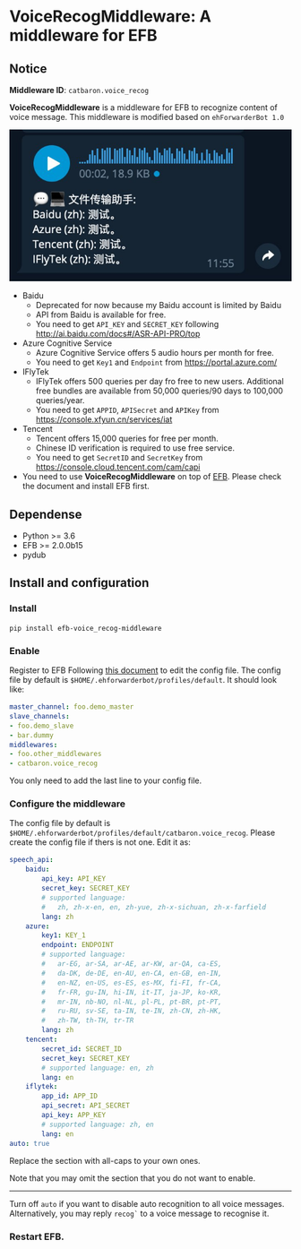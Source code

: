 # VoiceRecogMiddleware: A middleware for EFB 

## Notice

**Middleware ID**: `catbaron.voice_recog`

**VoiceRecogMiddleware** is a middleware for EFB to recognize content of voice message.
This middleware is modified based on `ehForwarderBot 1.0`

![example](./example.jpg)

- Baidu
    - Deprecated for now because my Baidu account is limited by Baidu
    - API from Baidu is available for free. 
    - You need to get `API_KEY` and `SECRET_KEY` following
    http://ai.baidu.com/docs#/ASR-API-PRO/top
- Azure Cognitive Service
    - Azure Cognitive Service offers 5 audio hours per month for free.
    - You need to get `Key1` and `Endpoint` from https://portal.azure.com/
- IFlyTek
    - IFlyTek offers 500 queries per day fro free to new users. Additional free bundles are available from 50,000 queries/90 days to 100,000 queries/year.
    - You need to get `APPID`, `APISecret` and `APIKey` from https://console.xfyun.cn/services/iat
- Tencent
    - Tencent offers 15,000 queries for free per month.
    - Chinese ID verification is required to use free service.
    - You need to get `SecretID` and `SecretKey` from https://console.cloud.tencent.com/cam/capi
-  You need to use **VoiceRecogMiddleware** on top of
   [EFB](https://ehforwarderbot.readthedocs.io). Please check the
   document and install EFB first.

## Dependense
* Python >= 3.6
* EFB >= 2.0.0b15
* pydub

## Install and configuration

### Install 
```
pip install efb-voice_recog-middleware
```

### Enable

Register to EFB
Following [this document](https://ehforwarderbot.readthedocs.io/en/latest/getting-started.html) to edit the config file. The config file by default is `$HOME/.ehforwarderbot/profiles/default`. It should look like:

```yaml
master_channel: foo.demo_master
slave_channels:
- foo.demo_slave
- bar.dummy
middlewares:
- foo.other_middlewares
- catbaron.voice_recog
```

You only need to add the last line to your config file.

### Configure the middleware

The config file by default is `$HOME/.ehforwarderbot/profiles/default/catbaron.voice_recog`.
Please create the config file if thers is not one.  Edit it as:

```yaml
speech_api:
    baidu:
        api_key: API_KEY
        secret_key: SECRET_KEY
        # supported language:
        #   zh, zh-x-en, en, zh-yue, zh-x-sichuan, zh-x-farfield
        lang: zh
    azure:
        key1: KEY_1
        endpoint: ENDPOINT
        # supported language:
        #   ar-EG, ar-SA, ar-AE, ar-KW, ar-QA, ca-ES,
        #   da-DK, de-DE, en-AU, en-CA, en-GB, en-IN,
        #   en-NZ, en-US, es-ES, es-MX, fi-FI, fr-CA,
        #   fr-FR, gu-IN, hi-IN, it-IT, ja-JP, ko-KR,
        #   mr-IN, nb-NO, nl-NL, pl-PL, pt-BR, pt-PT,
        #   ru-RU, sv-SE, ta-IN, te-IN, zh-CN, zh-HK,
        #   zh-TW, th-TH, tr-TR
        lang: zh
    tencent:
        secret_id: SECRET_ID
        secret_key: SECRET_KEY
        # supported language: en, zh
        lang: en
    iflytek:
        app_id: APP_ID
        api_secret: API_SECRET
        api_key: APP_KEY
        # supported language: zh, en
        lang: en
auto: true
```

Replace the section with all-caps to your own ones.

Note that you may omit the section that you do not want to enable.

---
Turn off `auto` if you want to disable auto recognition to all voice
messages. Alternatively, you may reply <code>recog`</code> to a voice
message to recognise it.

### Restart EFB.
